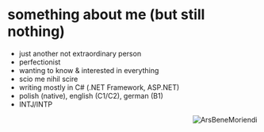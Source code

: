 # something about me (but still nothing)
- just another not extraordinary person
- perfectionist
- wanting to know & interested in everything
- scio me nihil scire
- writing mostly in C# (.NET Framework, ASP.NET)
- polish (native), english (C1/C2), german (B1)
- INTJ/INTP

<p align="right"> <img src="https://komarev.com/ghpvc/?username=ArsBeneMoriendi&label=Profile%20views&color=000000" alt="ArsBeneMoriendi" /> </p>

